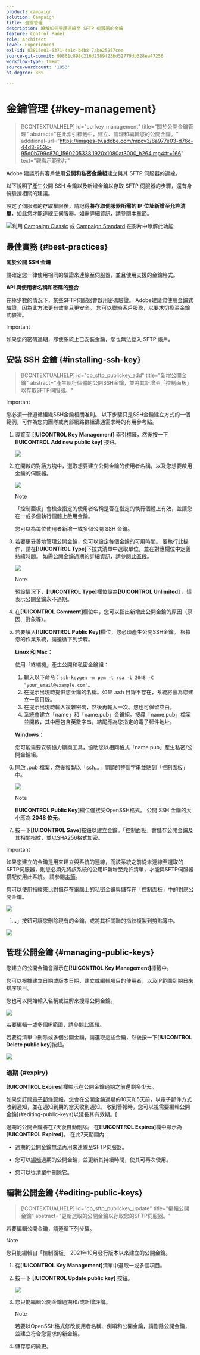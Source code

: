 ```yaml
---
product: campaign
solution: Campaign
title: 金鑰管理
description: 瞭解如何管理連線至 SFTP 伺服器的金鑰
feature: Control Panel
role: Architect
level: Experienced
exl-id: 03815e01-6371-4e1c-b4b8-7abe25957cee
source-git-commit: 99861c898c216d2589f23bd52779db328ea47256
workflow-type: tm+mt
source-wordcount: '1053'
ht-degree: 36%

---
```


# 金鑰管理 {#key-management}

>[!CONTEXTUALHELP]
>id="cp_key_management"
>title="關於公開金鑰管理"
>abstract="在此索引標籤中，建立、管理和編輯您的公開金鑰。"
>additional-url="https://images-tv.adobe.com/mpcv3/8a977e03-d76c-44d3-853c-95d0b799c870_1560205338.1920x1080at3000_h264.mp4#t=166" text="觀看示範影片"

Adobe 建議所有客戶使用&#x200B;**公開和私密金鑰組**&#x200B;建立與其 SFTP 伺服器的連線。

以下說明了產生公開 SSH 金鑰以及新增金鑰以存取 SFTP 伺服器的步驟，還有身份驗證相關的建議。

設定了伺服器的存取權限後，請記得&#x200B;**將存取伺服器所需的 IP 位址新增至允許清單**，如此您才能連線至伺服器。如需詳細資訊，請參閱[本章節](../../instances-settings/using/ip-allow-listing-instance-access.md)。

![](assets/do-not-localize/how-to-video.png)利用 [Campaign Classic](https://experienceleague.adobe.com/docs/campaign-classic-learn/control-panel/sftp-management/generate-ssh-key.html#sftp-management) 或 [Campaign Standard](https://experienceleague.adobe.com/docs/campaign-standard-learn/control-panel/sftp-management/generate-ssh-key.html#sftp-management) 在影片中瞭解此功能

## 最佳實務 {#best-practices}

**關於公開 SSH 金鑰**

請確定您一律使用相同的驗證來連線至伺服器，並且使用支援的金鑰格式。

**API 與使用者名稱和密碼的整合**

在極少數的情況下，某些SFTP伺服器會啟用密碼驗證。 Adobe建議您使用金鑰式驗證，因為此方法更有效率且更安全。 您可以聯絡客戶服務，以要求切換至金鑰式驗證。

>[!IMPORTANT]
>
>如果您的密碼過期，即使系統上已安裝金鑰，您也無法登入 SFTP 帳戶。

## 安裝 SSH 金鑰 {#installing-ssh-key}

>[!CONTEXTUALHELP]
>id="cp_sftp_publickey_add"
>title="新增公開金鑰"
>abstract="產生執行個體的公開SSH金鑰，並將其新增至「控制面板」以存取SFTP伺服器。"

>[!IMPORTANT]
>
>您必須一律遵循組織SSH金鑰相關准則。 以下步驟只是SSH金鑰建立方式的一個範例，可作為您向團隊或內部網路群組溝通需求時的有用參考點。

1. 導覽至 **[!UICONTROL Key Management]** 索引標籤，然後按一下 **[!UICONTROL Add new public key]** 按鈕。

   ![](assets/key0.png)

1. 在開啟的對話方塊中，選取想要建立公開金鑰的使用者名稱，以及您想要啟用金鑰的伺服器。

   ![](assets/key1.png)

   >[!NOTE]
   >
   >「控制面板」會檢查指定的使用者名稱是否在指定的執行個體上有效，並讓您在一或多個執行個體上啟用金鑰。
   >
   >您可以為每位使用者新增一或多個公開 SSH 金鑰。

1. 若要更妥善地管理公開金鑰，您可以設定每個金鑰的可用時間。 要執行此操作，請在&#x200B;**[!UICONTROL Type]**&#x200B;下拉式清單中選取單位，並在對應欄位中定義持續時間。 如需公開金鑰過期的詳細資訊，請參閱[此區段](#expiry)。

   ![](assets/key_expiry.png)

   >[!NOTE]
   >
   >預設情況下，**[!UICONTROL Type]**&#x200B;欄位設為&#x200B;**[!UICONTROL Unlimited]** ，這表示公開金鑰永不過期。

1. 在&#x200B;**[!UICONTROL Comment]**&#x200B;欄位中，您可以指出新增此公開金鑰的原因（原因、對象等）。

1. 若要填入&#x200B;**[!UICONTROL Public Key]**&#x200B;欄位，您必須產生公開SSH金鑰。 根據您的作業系統，請遵循下列步驟。

   **Linux 和 Mac：**

   使用「終端機」產生公開和私密金鑰組：
   1. 輸入以下命令：`ssh-keygen -m pem -t rsa -b 2048 -C "your_email@example.com"`。
   1. 在提示出現時提供您金鑰的名稱。如果 .ssh 目錄不存在，系統將會為您建立一個目錄。
   1. 在提示出現時輸入複雜密碼，然後再輸入一次。您也可保留空白。
   1. 系統會建立「name」和「name.pub」金鑰組。搜尋「name.pub」檔案並開啟，其中應包含英數字串，結尾應為您指定的電子郵件地址。

   **Windows：**

   您可能需要安裝協力廠商工具，協助您以相同格式「name.pub」產生私密/公開金鑰組。

1. 開啟 .pub 檔案，然後複製以「ssh...」開頭的整個字串並貼到「控制面板」中。

   ![](assets/publickey.png)

   >[!NOTE]
   >
   >**[!UICONTROL Public Key]**&#x200B;欄位僅接受OpenSSH格式。 公開 SSH 金鑰的大小應為 **2048 位元**。

1. 按一下&#x200B;**[!UICONTROL Save]**&#x200B;按鈕以建立金鑰。「控制面板」會儲存公開金鑰及其相關指紋，並以SHA256格式加密。

>[!IMPORTANT]
>
>如果您建立的金鑰是用來建立與系統的連線，而該系統之前從未連線至選取的SFTP伺服器，則您必須先將該系統的公用IP新增至允許清單，才能與SFTP伺服器搭配使用此系統。 請參閱[本節](ip-range-allow-listing.md)。

您可以使用指紋來比對儲存在電腦上的私密金鑰與儲存在「控制面板」中的對應公開金鑰。

![](assets/fingerprint_compare.png)

「**...**」按鈕可讓您刪除現有的金鑰，或將其相關聯的指紋複製到剪貼簿中。

![](assets/key_options.png)

## 管理公開金鑰 {#managing-public-keys}

您建立的公開金鑰會顯示在&#x200B;**[!UICONTROL Key Management]**&#x200B;標籤中。

您可以根據建立日期或版本日期、建立或編輯項目的使用者，以及IP範圍到期日來排序項目。

您也可以開始輸入名稱或註解來搜尋公開金鑰。

![](assets/control_panel_key_management_sort.png)

若要編輯一或多個IP範圍，請參閱[此區段](#editing-public-keys)。

若要從清單中刪除或多個公開金鑰，請選取這些金鑰，然後按一下&#x200B;**[!UICONTROL Delete public key]**&#x200B;按鈕。

![](assets/control_panel_delete_key.png)

### 過期 {#expiry}

**[!UICONTROL Expires]**&#x200B;欄顯示在公開金鑰過期之前還剩多少天。

如果您訂閱[電子郵件警報](../../performance-monitoring/using/email-alerting.md)，您會在公開金鑰過期的10天和5天前，以電子郵件方式收到通知，並在通知到期的當天收到通知。 收到警報時，您可以視需要編輯公開金鑰](#editing-public-keys)以延長其有效期。[

過期的公開金鑰將在7天後自動刪除。 在&#x200B;**[!UICONTROL Expires]**&#x200B;欄中顯示為&#x200B;**[!UICONTROL Expired]**。 在此7天期間內：

* 過期的公開金鑰無法再用來連線至SFTP伺服器。

* 您可以[編輯](#editing-public-keys)過期的公開金鑰，並更新其持續時間，使其可再次使用。

* 您可以從清單中刪除它。

## 編輯公開金鑰 {#editing-public-keys}

>[!CONTEXTUALHELP]
>id="cp_sftp_publickey_update"
>title="編輯公開金鑰"
>abstract="更新選取的公開金鑰以存取您的SFTP伺服器。"

若要編輯公開金鑰，請遵循下列步驟。

>[!NOTE]
>
>您只能編輯自「控制面板」 2021年10月發行版本以來建立的公開金鑰。

1. 從&#x200B;**[!UICONTROL Key Management]**&#x200B;清單中選取一或多個項目。
1. 按一下 **[!UICONTROL Update public key]** 按鈕。

   ![](assets/control_panel_edit_key.png)

1. 您只能編輯公開金鑰過期和/或新增評論。

   >[!NOTE]
   >
   >若要以OpenSSH格式修改使用者名稱、例項和公開金鑰，請刪除公開金鑰，並建立符合您需求的新金鑰。

1. 儲存您的變更。
